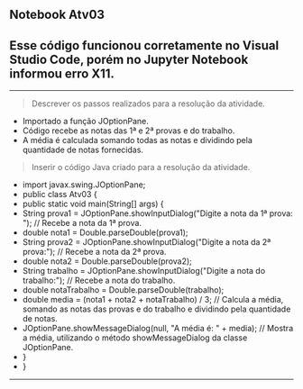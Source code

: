 ## Notebook Atv03

## Esse código funcionou corretamente no Visual Studio Code, porém no Jupyter Notebook informou erro X11.

<hr>

> Descrever os passos realizados para a resolução da atividade.
  - Importado a função JOptionPane.
  - Código recebe as notas das 1ª e 2ª provas e do trabalho.
  - A média é calculada somando todas as notas e dividindo pela quantidade de notas fornecidas.

> Inserir o código Java criado para a resolução da atividade. 
  - import javax.swing.JOptionPane;
  - public class Atv03 {
  - public static void main(String[] args) {
  - String prova1 = JOptionPane.showInputDialog("Digite a nota da 1ª prova: "); // Recebe a nota da 1ª prova.
  - double nota1 = Double.parseDouble(prova1);
  - String prova2 = JOptionPane.showInputDialog("Digite a nota da 2ª prova:"); // Recebe a nota da 2ª prova.
  - double nota2 = Double.parseDouble(prova2);
  - String trabalho = JOptionPane.showInputDialog("Digite a nota do trabalho:"); // Recebe a nota do trabalho.
  - double notaTrabalho = Double.parseDouble(trabalho);
  - double media = (nota1 + nota2 + notaTrabalho) / 3; // Calcula a média, somando as notas das provas e do trabalho e dividindo pela quantidade de notas.
  - JOptionPane.showMessageDialog(null, "A média é: " + media); // Mostra a média, utilizando o método showMessageDialog da classe JOptionPane.
  - }
  - }
  
<hr>

